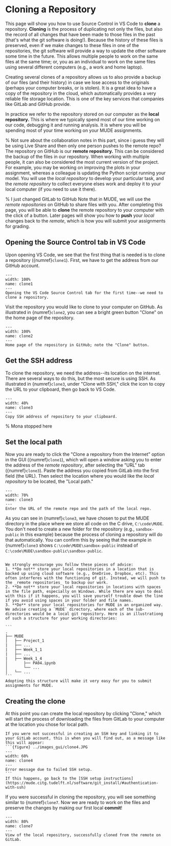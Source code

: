 # Cloning a Repository

This page will show you how to use Source Control in VS Code to **clone** a repository. **Cloning** is the process of duplicating not only the files, but also the record of all changes that have been made to those files in the past (that's what the git software is doing!). Because the history of these files is preserved, even if we make changes to these files in one of the repositories, the git software will provide a way to update the other software some time in the future. This allows multiple people to work on the same files at the same time; or, you as an individual to work on the same files using several different computers (e.g., a work and home laptop).

Creating several clones of a repository allows us to also provide a backup of our files (and their history) in case we lose access to the originals (perhaps your computer breaks, or is stolen). It is a great idea to have a copy of the repository in the cloud, which automatically provides a very reliable file storage location. This is one of the key services that companies like GitLab and GitHub provide. 

In practice we refer to the repository stored on our computer as the **local repository.** This is where we typically spend most of our time working on our code, debugging it and running analysis. It is where you will be spending most of your time working on your MUDE assignments.

% Not sure about the collaboration notes in this part, since i guess they will be using Live Share and then only one person pushes to the remote repo?
The repository on GitHub is our **remote repository.** This can be considered the backup of the files in our repository. When working with multiple people, it can also be considered the most current version of the project. For example, you may be working on improving the plots in your assignment, whereas a colleague is updating the Python script running your model. You will use the _local repository_ to develop your particular task, and the _remote repository_ to collect everyone elses work and deploy it to your local computer (if you need to use it there).

% I just changed GitLab to GitHub
Note that in MUDE, we will use the _remote repositories_ on GitHub to share files with you. After completing this page, you will be able to **clone** the remote repository to your computer with the click of a button. Later pages will show you how to **push** your _local_ changes back to the _remote_, which is how you will submit your assignments for grading.

## Opening the Source Control tab in VS Code

Upon opening VS Code, we see that the first thing that is needed is to clone a repository ({numref}`clone1`). First, we have to get the address from our GitHub account.

```{figure} images/clone1.png
---
width: 100%
name: clone1
---
Opening the VS Code Source Control tab for the first time--we need to clone a repository.
```

Visit the repository you would like to clone to your computer on GitHub. As illustrated in {numref}`clone2`, you can see a bright green button "Clone" on the home page of the repository.

```{figure} images/clone2.png
---
width: 100%
name: clone2
---
Home page of the repository in GitHub; note the "Clone" button.
```

## Get the SSH address

To clone the repository, we need the address--its location on the internet. There are several ways to do this, but the most secure is using SSH. As illustrated in {numref}`clone3`, under "Clone with SSH," click the icon to copy the URL to your clipboard, then go back to VS Code.

```{figure} images/clone3.png
---
width: 40%
name: clone3
---
Copy SSH address of repository to your clipboard.
```

% Mona stopped here
## Set the local path

Now you are ready to click the "Clone a repository from the Internet" option in the GUI ({numref}`clone1`), which will open a window asking you to enter the address of the _remote repository_, after selecting the "URL" tab ({numref}`clone3`). Paste the address you copied from GitLab into the first field (the URL). Then select the location where you would like the _local repository_ to be located, the "Local path." 

```{figure} ../images_gui/clone3.JPG
---
width: 70%
name: clone3
---
Enter the URL of the remote repo and the path of the local repo.
```

As you can see in {numref}`clone3`, we have chosen to put the MUDE directory in the place where we store all code on the C drive, `C:\code\MUDE`. You don't need to create a new folder for the repository (e.g., `sandbox-public` in this example) because the process of cloning a repository will do that automatically. You can confirm this by seeing that the example in {numref}`clone3` shows `C:\code\MUDE\sandbox-public` instead of `C:\code\MUDE\sandbox-public\sandbox-public`.


`````{admonition} Where to put your local repositories

We strongly encourage you follow these pieces of advice:
1. **Do not** store your local repositories in a location that is backed up using cloud software (e.g., OneDrive, Dropbox, etc). This often interferes with the functioning of git. Instead, we will push to the _remote repositories_ to backup our work.
2. **Do not** store your local repositories in locations with spaces in the file path, especially on Windows. While there are ways to deal with this if it happens, you will save yourself trouble down the line if you avoid using spaces in your folder and file names.
3. **Do** store your local repositories for MUDE in an organized way. We advise creating a `MUDE` directory, where each of the sub-directories would be a local git repository. Here is an illustrationg of such a structure for your working directories:

```
.
├── MUDE
│   ├── Project_1
|   ├── ...
|   ├── Week_1_1
|   ├── ...
|   ├── Week_1_4
│       ├── PA04.ipynb
│       └── ...
│   └── ...
```
Adopting this structure will make it very easy for you to submit assignments for MUDE.
`````

## Creating the clone

At this point you can create the local repository by clicking "Clone," which will start the process of downloading the files from GitLab to your computer at the location you chose for local path.

`````{note}
If you were not successful in creating an SSH key and linking it to your GitLab account, this is when you will find out, as a message like this will appear:
```{figure} ../images_gui/clone4.JPG
---
width: 60%
name: clone4
---
Error message due to failed SSH setup.
```
If this happens, go back to the [SSH setup instructions](https://mude.citg.tudelft.nl/software/git_install/#authentication-with-ssh)
`````

If you were successful in cloning the repository, you will see something similar to {numref}`clone7`. Now we are ready to work on the files and preserve the changes by making our first local **commit**!

```{figure} ../images_gui/clone7.JPG
---
width: 80%
name: clone7
---
View of the local repository, successfully cloned from the remote on GitLab.
```
